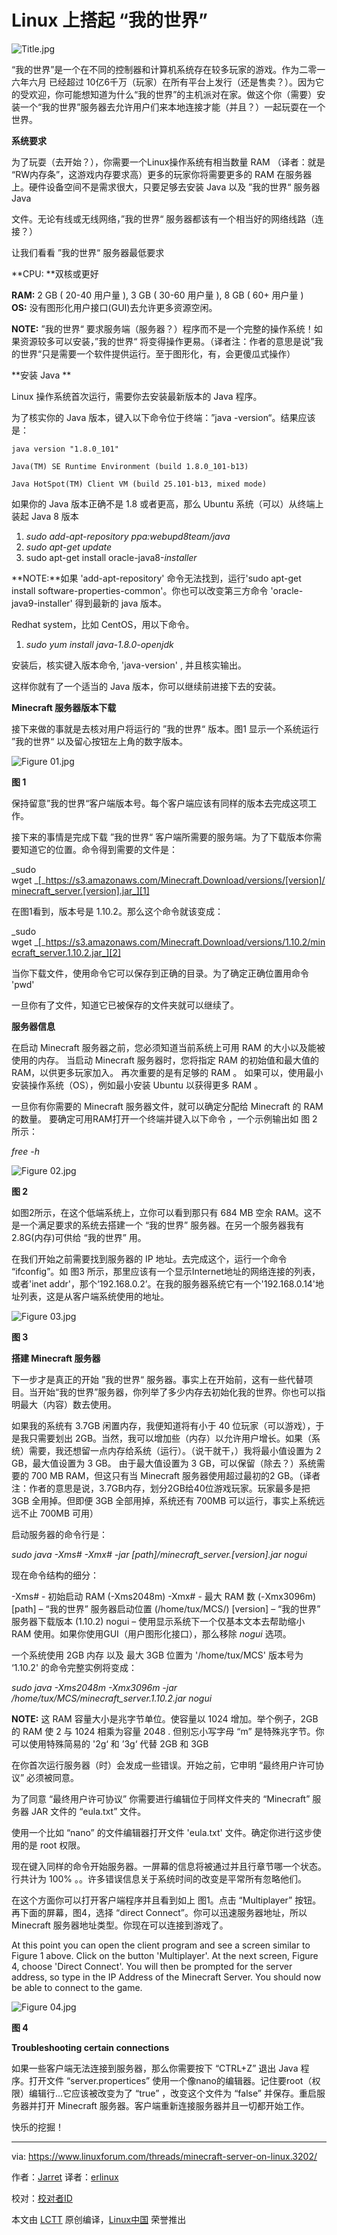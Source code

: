 # Linux 上搭起 “我的世界”



![Title.jpg](https://www.linuxforum.com/attachments/title-jpg.89/) 

“我的世界”是一个在不同的控制器和计算机系统存在较多玩家的游戏。作为二零一六年六月 已经超过 10亿6千万（玩家）在所有平台上发行（还是售卖？）。因为它的受欢迎，你可能想知道为什么“我的世界”的主机派对在家。做这个你（需要）安装一个“我的世界”服务器去允许用户们来本地连接才能（并且？）一起玩耍在一个世界。

**系统要求**

为了玩耍（去开始？），你需要一个Linux操作系统有相当数量 RAM （译者：就是 “RW内存条”，这游戏内存要求高）更多的玩家你将需要更多的 RAM 在服务器上。硬件设备空间不是需求很大，只要足够去安装 Java 以及 ”我的世界“ 服务器 Java

文件。无论有线或无线网络，”我的世界“ 服务器都该有一个相当好的网络线路（连接？）

让我们看看 ”我的世界“ 服务器最低要求

**CPU: **双核或更好

**RAM:** 2 GB ( 20-40 用户量 ), 3 GB ( 30-60 用户量 ), 8 GB ( 60+ 用户量 )
**OS:** 没有图形化用户接口(GUI)去允许更多资源空闲。

**NOTE:** ”我的世界“ 要求服务端（服务器？）程序而不是一个完整的操作系统！如果资源较多可以安装，”我的世界“ 将变得操作更易。（译者注：作者的意思是说”我的世界“只是需要一个软件提供运行。至于图形化，有，会更傻瓜式操作）

**安装 Java **

Linux 操作系统首次运行，需要你去安装最新版本的 Java 程序。

为了核实你的 Java 版本，键入以下命令位于终端：”java -version“。结果应该是：

```
java version "1.8.0_101"

Java(TM) SE Runtime Environment (build 1.8.0_101-b13)

Java HotSpot(TM) Client VM (build 25.101-b13, mixed mode)
```

如果你的 Java 版本正确不是 1.8 或者更高，那么 Ubuntu 系统（可以）从终端上装起 Java  8 版本 

1. _sudo add-apt-repository ppa:webupd8team/java_
2. _sudo apt-get update_
3. sudo apt-get install oracle-java8-*installer*

**NOTE:**如果 'add-apt-repository' 命令无法找到，运行'sudo apt-get install software-properties-common'。你也可以改变第三方命令 'oracle-java9-installer'  得到最新的 java 版本。

Redhat system，比如 CentOS，用以下命令。

1. _sudo yum install java-1.8.0-openjdk_

安装后，核实键入版本命令, 'java-version' , 并且核实输出。

这样你就有了一个适当的 Java 版本，你可以继续前进接下去的安装。

**Minecraft 服务器版本下载**

接下来做的事就是去核对用户将运行的 ”我的世界“ 版本。图1 显示一个系统运行 ”我的世界“ 以及留心按钮左上角的数字版本。

![Figure 01.jpg](https://www.linuxforum.com/attachments/figure-01-jpg.85/) 

**图 1**

保持留意”我的世界“客户端版本号。每个客户端应该有同样的版本去完成这项工作。

接下来的事情是完成下载 ”我的世界“ 客户端所需要的服务端。为了下载版本你需要知道它的位置。命令得到需要的文件是：

_sudo wget _[_https://s3.amazonaws.com/Minecraft.Download/versions/[version]/minecraft_server.[version].jar_][1]

在图1看到，版本号是 1.10.2。那么这个命令就该变成：

_sudo wget _[_https://s3.amazonaws.com/Minecraft.Download/versions/1.10.2/minecraft_server.1.10.2.jar_][2]

当你下载文件，使用命令它可以保存到正确的目录。为了确定正确位置用命令 'pwd' 

一旦你有了文件，知道它已被保存的文件夹就可以继续了。

**服务器信息**

在启动 Minecraft 服务器之前，您必须知道当前系统上可用 RAM 的大小以及能被使用的内存。 当启动 Minecraft 服务器时，您将指定 RAM 的初始值和最大值的 RAM，以供更多玩家加入。 再次重要的是有足够的 RAM 。 如果可以，使用最小安装操作系统（OS），例如最小安装 Ubuntu 以获得更多 RAM 。

一旦你有你需要的 Minecraft 服务器文件，就可以确定分配给 Minecraft 的 RAM 的数量。 要确定可用RAM打开一个终端并键入以下命令 ，一个示例输出如 图 2 所示：

_free -h_

![Figure 02.jpg](https://camo.githubusercontent.com/686cb2c9421f276e1cab0b08b713f636ed3ca614/68747470733a2f2f7777772e6c696e7578666f72756d2e636f6d2f6174746163686d656e74732f6669677572652d30322d6a70672e38362f) 

**图 2**

如图2所示，在这个低端系统上，立你可以看到那只有 684 MB 空余 RAM。这不是一个满足要求的系统去搭建一个 “我的世界” 服务器。在另一个服务器我有 2.8G(内存)可供给 “我的世界” 用。

在我们开始之前需要找到服务器的 IP 地址。去完成这个，运行一个命令 “ifconfig”。如 图3 所示，那里应该有一个显示Internet地址的网络连接的列表，或者'inet addr'，那个‘192.168.0.2’。在我的服务器系统它有一个'192.168.0.14'地址列表，这是从客户端系统使用的地址。

 ![Figure 03.jpg](https://camo.githubusercontent.com/62dc2bfe97f8df7895d606c594d74f27b4881ee4/68747470733a2f2f7777772e6c696e7578666f72756d2e636f6d2f6174746163686d656e74732f6669677572652d30332d6a70672e38372f) 

**图 3**

**搭建 Minecraft 服务器**

下一步才是真正的开始 ”我的世界“ 服务器。事实上在开始前，这有一些代替项目。当开始“我的世界”服务器，你列举了多少内存去初始化我的世界。你也可以指明最大（内容）数去使用。

如果我的系统有 3.7GB 闲置内存，我便知道将有小于 40 位玩家（可以游戏），于是我只需要划出 2GB。当然，我可以增加些（内存）以允许用户增长。如果（系统）需要，我还想留一点内存给系统（运行）。（说干就干，）我将最小值设置为 2 GB，最大值设置为 3 GB。 由于最大值设置为 3 GB，可以保留（除去？）系统需要的 700 MB RAM，但这只有当 Minecraft 服务器使用超过最初的2 GB。（译者注：作者的意思是说，3.7GB内存，划分2GB给40位游戏玩家。玩家最多是把 3GB 全用掉。但即便 3GB 全部用掉，系统还有 700MB 可以运行，事实上系统远远不止 700MB 可用）

启动服务器的命令行是：

_sudo java -Xms# -Xmx# -jar [path]/minecraft_server.[version].jar nogui_

现在命令结构的细分：

-Xms# - 初始启动 RAM (-Xms2048m)
-Xmx# - 最大 RAM 数 (-Xmx3096m)
[path] – “我的世界” 服务器启动位置 (/home/tux/MCS/)
[version] – “我的世界” 服务器下载版本 (1.10.2)
nogui – 使用显示系统下一个仅基本文本去帮助缩小 RAM 使用。如果你使用GUI（用户图形化接口），那么移除 *nogui* 选项。

一个系统使用 2GB 内存 以及 最大 3GB 位置为 '/home/tux/MCS' 版本号为 ‘1.10.2' 的命令完整实例将变成：

_sudo java -Xms2048m -Xmx3096m -jar /home/tux/MCS/minecraft_server.1.10.2.jar nogui_

**NOTE:** 这 RAM 容量大小是兆字节单位。使容量以 1024 增加。举个例子，2GB 的 RAM 使 2 与 1024 相乘为容量 2048 . 但别忘小写字母 “m” 是特殊兆字节。你可以使用特殊简易的 '2g‘ 和 ’3g‘ 代替 2GB 和 3GB

在你首次运行服务器（时）会发成一些错误。开始之前，它申明 “最终用户许可协议” 必须被同意。

为了同意 “最终用户许可协议” 你需要进行编辑位于同样文件夹的 “Minecraft” 服务器 JAR 文件的 “eula.txt” 文件。

使用一个比如 “nano” 的文件编辑器打开文件 'eula.txt' 文件。确定你进行这步使用的是 root 权限。

现在键入同样的命令开始服务器。一屏幕的信息将被通过并且行章节哪一个状态。行共计为 100% 。。许多错误信息关于系统时间的改变是平常所有忽略他们。

在这个方面你可以打开客户端程序并且看到如上 图1。点击 “Multiplayer” 按钮。再下面的屏幕，图4，选择 “direct Connect”。你可以迅速服务器地址，所以  Minecraft 服务器地址类型。你现在可以连接到游戏了。

At this point you can open the client program and see a screen similar to Figure 1 above. Click on the button 'Multiplayer'. At the next screen, Figure 4, choose 'Direct Connect'. You will then be prompted for the server address, so type in the IP Address of the Minecraft Server. You should now be able to connect to the game.

 ![Figure 04.jpg](https://camo.githubusercontent.com/6893151530092ac59b7b04d17ca5bc07d9bfc9b4/68747470733a2f2f7777772e6c696e7578666f72756d2e636f6d2f6174746163686d656e74732f6669677572652d30342d6a70672e38382f) 

**图 4**

**Troubleshooting certain connections**

如果一些客户端无法连接到服务器，那么你需要按下 “CTRL+Z” 退出 Java 程序。打开文件 “server.propertices” 使用一个像nano的编辑器。记住要root（权限）编辑行...它应该被改变为了 “true” ，改变这个文件为 “false” 并保存。重启服务器并打开 Minecraft 服务器。客户端重新连接服务器并且一切都开始工作。

快乐的挖掘！

------

via: https://www.linuxforum.com/threads/minecraft-server-on-linux.3202/

作者：[Jarret][a]
译者：[erlinux](http://www.itxdm.me)

校对：[校对者ID](https://github.com/校对者ID)

本文由 [LCTT](https://github.com/LCTT/TranslateProject) 原创编译，[Linux中国](https://linux.cn/) 荣誉推出

[a]: https://www.linuxforum.com/members/jarret.268/
[1]: https://s3.amazonaws.com/Minecraft.Download/versions/%5Bversion%5D/minecraft_server.%5Bversion%5D.jar
[2]: https://s3.amazonaws.com/Minecraft.Download/versions/%5Bversion%5D/minecraft_server.%5Bversion%5D.jar